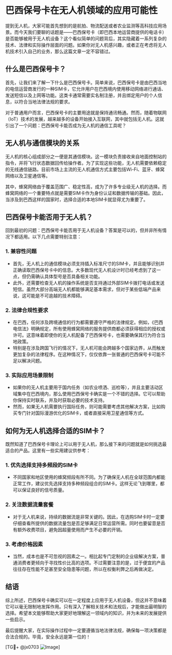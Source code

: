 # 巴西保号卡在无人机领域的应用可能性

提到无人机，大家可能首先想到的是航拍、物流配送或者农业监测等高科技应用场景。而今天我们要聊的话题是——巴西保号卡（即巴西本地运营商提供的电话卡）是否能够被用于无人机设备？这个看似简单的问题背后，其实隐藏着一系列复杂的技术、法律和实际操作层面的问题。如果你对无人机感兴趣，或者正在考虑将无人机技术引入自己的业务，那么这篇文章一定不容错过。

## 什么是巴西保号卡？

首先，让我们来了解一下什么是巴西保号卡。简单来说，巴西保号卡是由巴西当地的电信运营商发行的一种SIM卡，它允许用户在巴西境内使用移动网络进行通话、发送短信以及上网等功能。这类卡通常需要实名制注册，并且绑定用户的个人信息，以符合当地法律法规的要求。

对于普通用户而言，巴西保号卡的主要用途就是保持通讯畅通。然而，随着物联网（IoT）技术的发展，越来越多的设备开始接入互联网，其中就包括无人机。这就引出了一个问题：巴西保号卡能否成为无人机的通信工具呢？

## 无人机与通信模块的关系

无人机的核心组成部分之一便是其通信模块。这一模块负责接收来自地面控制站的指令，并将飞行状态数据回传给操作者。为了实现这些功能，无人机需要依赖稳定的无线通信链路。目前市场上主流的无人机通信方式主要包括Wi-Fi、蓝牙、蜂窝网络以及卫星通信等。

其中，蜂窝网络由于覆盖范围广、稳定性高，成为了许多专业级无人机的选择。而蜂窝网络的一个重要特点就是需要SIM卡作为身份认证和数据传输的基础。因此，当涉及到巴西这样的国家时，选择合适的本地SIM卡就显得尤为重要了。

## 巴西保号卡能否用于无人机？

回到最初的问题：巴西保号卡能否用于无人机设备？答案是可以的，但并非所有情况下都适用。以下几点需要特别注意：

### 1. **兼容性问题**
   - 首先，无人机上的通信模块必须支持插入标准尺寸的SIM卡，并且能够识别并正确读取巴西保号卡中的信息。大多数现代无人机设计时已经考虑到了这一点，但仍需确认具体型号是否具备相关功能。
   - 此外，还需要检查无人机的操作系统是否支持通过外部SIM卡拨打电话或发送短信。虽然大部分高端无人机都能够满足基本需求，但对于某些低端产品来说，这可能是不可逾越的技术障碍。

### 2. **法律合规性要求**
   - 在巴西，任何涉及跨境通信的行为都需要遵守严格的法律规定。例如，《巴西电信法》明确规定，所有使用蜂窝网络的服务提供商都必须获得相应的授权或许可。这意味着即使你的无人机配备了巴西保号卡，也需要确保其行为符合当地政策。
   - 特别是在涉及跨国飞行的情况下，无人机可能会跨越多个国家边界，从而触发更加复杂的法律程序。在这种情况下，仅仅依靠一张普通的巴西保号卡可能不足以解决问题。

### 3. **实际应用场景限制**
   - 如果你的无人机主要用于国内任务（如农业喷洒、巡检等），并且主要活动区域集中在巴西境内，那么使用巴西保号卡确实是一个不错的选择。它可以帮助你保持实时联系，并及时获取必要的技术支持。
   - 然而，如果无人机需要执行国际任务，则可能需要考虑其他解决方案，比如购买专门针对国际漫游优化的SIM卡，或者直接采用卫星通信等方式。

## 如何为无人机选择合适的SIM卡？

既然知道了巴西保号卡理论上可以用于无人机，那么接下来的问题就是如何挑选最适合的产品。这里有一些实用建议供参考：

### 1. **优先选择支持多频段的SIM卡**
   - 不同国家和地区使用的蜂窝频段有所不同。为了确保无人机在全球范围内都能正常工作，建议优先选择支持多种频段组合的SIM卡。这样无论飞到哪里，都可以保证良好的信号质量。

### 2. **关注数据流量套餐**
   - 对于无人机来说，持续的数据流是非常关键的。因此，在选购SIM卡时一定要仔细查看所提供的数据流量包是否足够满足日常运营所需。同时也要留意是否有额外收费项目，避免因超量使用而产生不必要的开销。

### 3. **考虑价格因素**
   - 当然，成本也是不可忽视的因素之一。相比起专门定制的企业级解决方案，普通消费者更倾向于寻找性价比高的选项。不过需要注意的是，过于便宜的产品往往存在性能不足甚至安全隐患等问题，所以在权衡利弊之后再做决定。

## 结语

综上所述，巴西保号卡确实可以在一定程度上应用于无人机设备，但这并不意味着它可以毫无限制地发挥作用。只有深入了解相关技术和法规后，才能做出最明智的选择。希望本文能够帮助大家更好地理解这一领域内的知识，并为未来的发展提供一些启示。

最后提醒大家，在实际操作过程中一定要遵循当地法律法规，确保每一项决策都是合法合规的。毕竟，安全永远是第一位的！

[TG💪+ @jx0703 ![Image](https://github.com/user-attachments/assets/dbca1d08-cadb-493c-b0ec-ad6f7a83f270)]